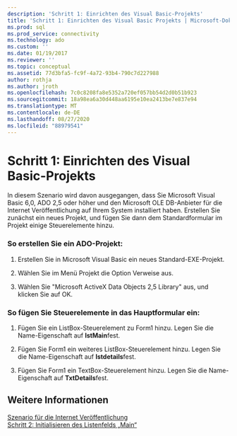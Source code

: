 ```yaml
---
description: 'Schritt 1: Einrichten des Visual Basic-Projekts'
title: 'Schritt 1: Einrichten des Visual Basic Projekts | Microsoft-Dokumentation'
ms.prod: sql
ms.prod_service: connectivity
ms.technology: ado
ms.custom: ''
ms.date: 01/19/2017
ms.reviewer: ''
ms.topic: conceptual
ms.assetid: 77d3bfa5-fc9f-4a72-93b4-790c7d227988
author: rothja
ms.author: jroth
ms.openlocfilehash: 7c0c8208fa8e5352a720ef057bb54d2d0b51b923
ms.sourcegitcommit: 18a98ea6a30d448aa6195e10ea2413be7e837e94
ms.translationtype: MT
ms.contentlocale: de-DE
ms.lasthandoff: 08/27/2020
ms.locfileid: "88979541"
---
```

# <a name="step-1-set-up-the-visual-basic-project"></a>Schritt 1: Einrichten des Visual Basic-Projekts
In diesem Szenario wird davon ausgegangen, dass Sie Microsoft Visual Basic 6,0, ADO 2,5 oder höher und den Microsoft OLE DB-Anbieter für die Internet Veröffentlichung auf Ihrem System installiert haben. Erstellen Sie zunächst ein neues Projekt, und fügen Sie dann dem Standardformular im Projekt einige Steuerelemente hinzu.  
  
### <a name="to-create-an-ado-project"></a>So erstellen Sie ein ADO-Projekt:  
  
1.  Erstellen Sie in Microsoft Visual Basic ein neues Standard-EXE-Projekt.  
  
2.  Wählen Sie im Menü Projekt die Option Verweise aus.  
  
3.  Wählen Sie "Microsoft ActiveX Data Objects 2,5 Library" aus, und klicken Sie auf OK.  
  
### <a name="to-insert-controls-on-the-main-form"></a>So fügen Sie Steuerelemente in das Hauptformular ein:  
  
1.  Fügen Sie ein ListBox-Steuerelement zu Form1 hinzu. Legen Sie die Name-Eigenschaft auf **lstMain**fest.  
  
2.  Fügen Sie Form1 ein weiteres ListBox-Steuerelement hinzu. Legen Sie die Name-Eigenschaft auf **lstdetails**fest.  
  
3.  Fügen Sie Form1 ein TextBox-Steuerelement hinzu. Legen Sie die Name-Eigenschaft auf **TxtDetails**fest.  
  
## <a name="see-also"></a>Weitere Informationen  
 [Szenario für die Internet Veröffentlichung](../../../ado/guide/data/internet-publishing-scenario.md)   
 [Schritt 2: Initialisieren des Listenfelds „Main“](../../../ado/guide/data/step-2-initialize-the-main-list-box.md)
